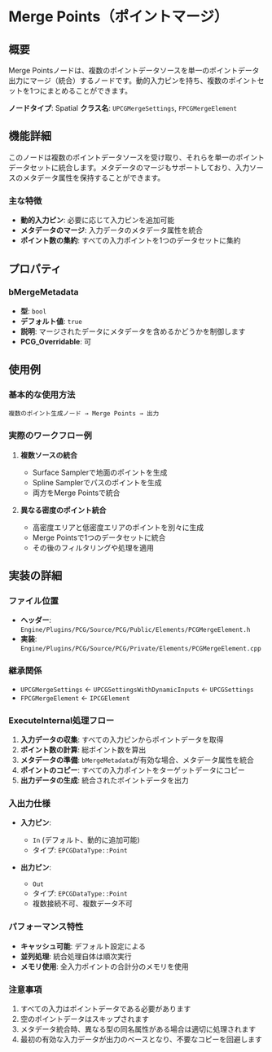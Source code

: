 # Merge Points（ポイントマージ）

## 概要

Merge Pointsノードは、複数のポイントデータソースを単一のポイントデータ出力にマージ（統合）するノードです。動的入力ピンを持ち、複数のポイントセットを1つにまとめることができます。

**ノードタイプ**: Spatial
**クラス名**: `UPCGMergeSettings`, `FPCGMergeElement`

## 機能詳細

このノードは複数のポイントデータソースを受け取り、それらを単一のポイントデータセットに統合します。メタデータのマージもサポートしており、入力ソースのメタデータ属性を保持することができます。

### 主な特徴

- **動的入力ピン**: 必要に応じて入力ピンを追加可能
- **メタデータのマージ**: 入力データのメタデータ属性を統合
- **ポイント数の集約**: すべての入力ポイントを1つのデータセットに集約

## プロパティ

### bMergeMetadata
- **型**: `bool`
- **デフォルト値**: `true`
- **説明**: マージされたデータにメタデータを含めるかどうかを制御します
- **PCG_Overridable**: 可

## 使用例

### 基本的な使用方法

```
複数のポイント生成ノード → Merge Points → 出力
```

### 実際のワークフロー例

1. **複数ソースの統合**
   - Surface Samplerで地面のポイントを生成
   - Spline Samplerでパスのポイントを生成
   - 両方をMerge Pointsで統合

2. **異なる密度のポイント統合**
   - 高密度エリアと低密度エリアのポイントを別々に生成
   - Merge Pointsで1つのデータセットに統合
   - その後のフィルタリングや処理を適用

## 実装の詳細

### ファイル位置
- **ヘッダー**: `Engine/Plugins/PCG/Source/PCG/Public/Elements/PCGMergeElement.h`
- **実装**: `Engine/Plugins/PCG/Source/PCG/Private/Elements/PCGMergeElement.cpp`

### 継承関係
- `UPCGMergeSettings` ← `UPCGSettingsWithDynamicInputs` ← `UPCGSettings`
- `FPCGMergeElement` ← `IPCGElement`

### ExecuteInternal処理フロー

1. **入力データの収集**: すべての入力ピンからポイントデータを取得
2. **ポイント数の計算**: 総ポイント数を算出
3. **メタデータの準備**: `bMergeMetadata`が有効な場合、メタデータ属性を統合
4. **ポイントのコピー**: すべての入力ポイントをターゲットデータにコピー
5. **出力データの生成**: 統合されたポイントデータを出力

### 入出力仕様

- **入力ピン**:
  - `In` (デフォルト、動的に追加可能)
  - タイプ: `EPCGDataType::Point`

- **出力ピン**:
  - `Out`
  - タイプ: `EPCGDataType::Point`
  - 複数接続不可、複数データ不可

### パフォーマンス特性

- **キャッシュ可能**: デフォルト設定による
- **並列処理**: 統合処理自体は順次実行
- **メモリ使用**: 全入力ポイントの合計分のメモリを使用

### 注意事項

1. すべての入力はポイントデータである必要があります
2. 空のポイントデータはスキップされます
3. メタデータ統合時、異なる型の同名属性がある場合は適切に処理されます
4. 最初の有効な入力データが出力のベースとなり、不要なコピーを回避します
